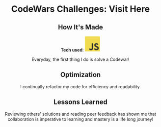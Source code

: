 <header>

# CodeWars Challenges: Visit Here


## How It's Made

**Tech used**: <img src="https://raw.githubusercontent.com/devicons/devicon/master/icons/javascript/javascript-original.svg" alt="javascript" width="50px" style="filter: invert(0);">

Everyday, the first thing I do is solve a Codewar!

## Optimization

I continually refactor my code for efficiency and readability.

## Lessons Learned

Reviewing others' solutions and reading peer feedback has shown me that collaboration is imperative to learning and mastery is a life long journey! 
